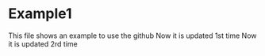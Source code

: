 # Example1
This file shows an example to use the github
Now it is updated 1st time
Now it is updated 2rd time
